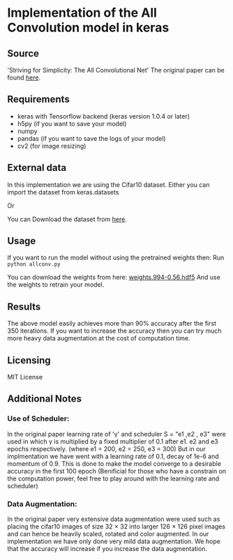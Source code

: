 # Implementation of the All Convolution model in keras

## Source

'Striving for Simplicity: The All Convolutional Net' The original paper can be found [here](https://arxiv.org/abs/1412.6806#).

## Requirements

- keras with Tensorflow backend (keras version 1.0.4 or later)
- h5py (if you want to save your model)
- numpy
- pandas (if you want to save the logs of your model)
- cv2 (for image resizing)

## External data

In this implementation we are using the Cifar10 dataset. Either you can import the dataset from keras.datasets

Or

You can Download the dataset from [here](https://www.cs.toronto.edu/~kriz/cifar.html).

## Usage

If you want to run the model without using the pretrained weights then: Run `python allconv.py`


You can download the weights from here: [weights.994-0.56.hdf5](https://drive.google.com/file/d/0B3eKX5eGCnJXWkRubkl2azQ3WXc/view?usp=sharing)
And use the weights to retrain your model.

## Results

The above model easily achieves more than 90% accuracy after the first 350 iterations. If you want to increase the accuracy then you can try much more heavy data augmentation at the cost of computation time.

## Licensing

MIT License

## Additional Notes

### Use of Scheduler:

In the original paper learning rate of 'γ' and  scheduler S = "e1 ,e2 , e3" were used in which γ is multiplied by a fixed multiplier of 0.1 after e1. e2 and e3 epochs respectively. (where e1 = 200, e2 = 250, e3 = 300)
But in our implmentation we have went with a learning rate of 0.1, decay of 1e-6 and momentum of 0.9. This is done to make the model converge to a desirable accuracy in the first 100 epoch (Benificial for those who have a constrain on the computation power, feel free to play around with the learning rate and scheduler)

### Data Augmentation:

In the original paper very extensive data augmentation were used such as placing the cifar10 images of size 32 × 32 into larger 126 × 126 pixel images and can hence be heavily scaled, rotated and color augmented.
In our implementation we have only done very mild data augmentation. We hope that the accuracy will increase if you increase the data augmentation.
